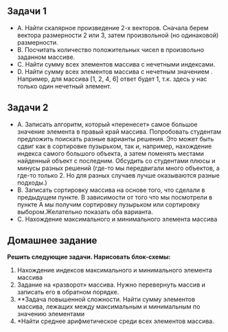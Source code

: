 Задачи 1
----------
- A. Найти скалярное произведение 2-х векторов. Сначала берем вектора размерности 2 или 3, затем произвольной (но одинаковой) размерности.
- B. Посчитать количество положительных чисел в произвольно заданном массиве.
- C. Найти сумму всех элементов массива с нечетными индексами.
- D. Найти сумму всех элементов массива с нечетным значением . Например, для массива [1, 2, 4, 6] ответ будет 1, т.к. здесь у нас только один нечетный элемент.

Задачи 2
----------
- A. Записать алгоритм, который «перенесет» самое большое значение элемента в правый край массива. Попробовать студентам предложить поискать разные варианты решения. Это может быть сдвиг как в сортировке пузырьком, так и, например, нахождение индекса самого большого объекта, а затем поменять местами найденный объект с последним. Обсудить со студентами плюсы и минусы разных решений (где-то мы передвигали много объектов, а где-то только 2. Но для разных случаев лучше оказываются разные подходы.)
- B. Записать сортировку массива на основе того, что сделали в предыдущем пункте. В зависимости от того что мы посмотрели в пункте A мы получим сортировку пузырьком или сортировку выбором.Желательно показать оба варианта.
- C. Нахождение максимального и минимального элемента массива

Домашнее задание
----------
****Решить следующие задачи. Нарисовать блок-схемы:****
1. Нахождение индексов максимального и минимального элемента массива
2. Задание на «разворот» массива. Нужно перевернуть массив и записать его в обратном порядке.
3. **Задача повышенной сложности. Найти сумму элементов массива, лежащих между максимальным и минимальным по значению элементами
4. *Найти среднее арифметическое среди всех элементов массива.